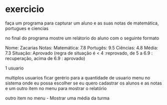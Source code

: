 # exercicio

faça um programa para capturar um aluno e as suas notas de 
matemática, portugues e ciencias

no final do programa mostre um relátorio do aluno com o seguinte formato

Nome: Zacarias
Notas:
  Matemática: 7.8
  Portugês: 9.5
  Ciências: 4.8
Média: 7.3
Situação: Aprovado (regra de situação é < 4 :reprovado, de 5 a 6.9 : recuperação, acima de 6.9 : aprovado)

1 usuario

multiplos usuarios
ficar gerério para a quantidade de usuario
menu no sistema onde eu possa escolher se eu quero cadastrar os alunos e as notas
e um outro item no menu para mostrar o relatório

outro item no menu - Mostrar uma média da turma